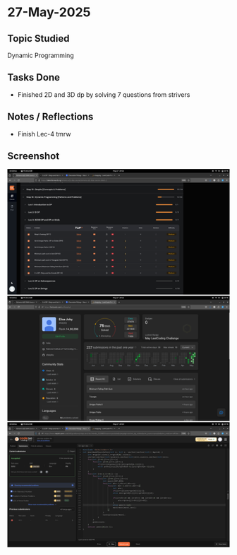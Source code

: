 # 27-May-2025

## Topic Studied
Dynamic Programming

## Tasks Done

- Finished 2D and 3D dp by solving 7 questions from strivers

## Notes / Reflections
- Finish Lec-4 tmrw

## Screenshot
![Profile Leetcode/Striver](../screenshots/20.1.png)
![Profile Leetcode/Striver](../screenshots/20.2.png)
![Profile Leetcode/Striver](../screenshots/20.3.png)

